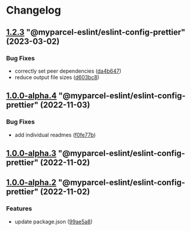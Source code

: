 # Changelog

<!-- MONODEPLOY:BELOW -->

## [1.2.3](https://github/myparcelnl/eslint/compare/@myparcel-eslint/eslint-config-prettier@1.2.2...@myparcel-eslint/eslint-config-prettier@1.2.3) "@myparcel-eslint/eslint-config-prettier" (2023-03-02)


### Bug Fixes

* correctly set peer dependencies ([da4b647](https://github/myparcelnl/eslint/commit/da4b6474c8f3b996ecfb3fe571c46e4c97eb0104))
* reduce output file sizes ([d603bc8](https://github/myparcelnl/eslint/commit/d603bc80a73f0911e6734fcbf2049bf110704821))




## [1.0.0-alpha.4](https://github/myparcelnl/eslint/compare/@myparcel-eslint/eslint-config-prettier@1.0.0-alpha.3...@myparcel-eslint/eslint-config-prettier@1.0.0-alpha.4) "@myparcel-eslint/eslint-config-prettier" (2022-11-03)


### Bug Fixes

* add individual readmes ([f0fe77b](https://github/myparcelnl/eslint/commit/f0fe77bd13668afdc7472d474aa967771945ae99))




## [1.0.0-alpha.3](https://github/myparcelnl/eslint/compare/@myparcel-eslint/eslint-config-prettier@1.0.0-alpha.2...@myparcel-eslint/eslint-config-prettier@1.0.0-alpha.3) "@myparcel-eslint/eslint-config-prettier" (2022-11-02)




## [1.0.0-alpha.2](https://github/myparcelnl/eslint/compare/@myparcel-eslint/eslint-config-prettier@1.0.0-alpha.0...@myparcel-eslint/eslint-config-prettier@1.0.0-alpha.2) "@myparcel-eslint/eslint-config-prettier" (2022-11-02)


### Features

* update package.json ([99ae5a8](https://github/myparcelnl/eslint/commit/99ae5a866389101f92e0b7ea077306d9dabb44e4))


